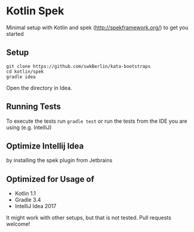 # Kotlin Spek

Minimal setup with Kotlin and spek (http://spekframework.org/) to get you started

## Setup

    git clone https://github.com/swkBerlin/kata-bootstraps
    cd kotlin/spek
    gradle idea

Open the directory in Idea.


## Running Tests

To execute the tests run `gradle test` or run the tests from the IDE you are using (e.g. IntelliJ)

## Optimize Intellij Idea

by installing the spek plugin from Jetbrains


## Optimized for Usage of
- Kotlin 1.1
- Gradle 3.4
- IntelliJ Idea 2017

It might work with other setups, but that is not tested. Pull requests welcome!

